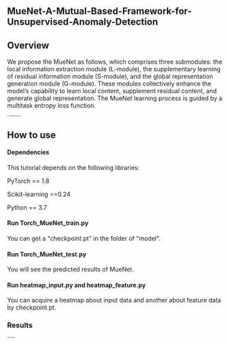 ## MueNet-A-Mutual-Based-Framework-for-Unsupervised-Anomaly-Detection

## Overview

We propose the MueNet as follows, which comprises three submodules: the local information extraction module (L-module), the supplementary learning of residual information module (S-module), and the global representation generation module (G-module). These modules collectively enhance the model’s capability to learn local content, supplement residual content, and generate global representation. The MueNet learning process is guided by a multitask entropy loss function. 

<img src="https://github.com/123ruan/MueNet-A-Mutual-Based-Framework-for-Unsupervised-Anomaly-Detection/blob/main/img/MueNet5.png/MueNet5.png" alt="The MueNet structure." style="zoom:20%;" />



## How to use

#### Dependencies

This tutorial depends on the following libraries:

PyTorch == 1.8

Scikit-learning ==0.24

Python == 3.7

#### Run Torch_MueNet_train.py

You can get a "checkpoint.pt" in the folder of "model".

#### Run Torch_MueNet_test.py

You will see the predicted results of MueNet.

#### Run heatmap_input.py and heatmap_feature.py

You can acquire a heatmap about input data and another about feature data by checkpoint.pt. 

### Results

<img src="[D:\Desktop\论文\PAMI\code_to_github](https://github.com/123ruan/MueNet-A-Mutual-Based-Framework-for-Unsupervised-Anomaly-Detection/blob/main/img/MueNet5.png)https://github.com/123ruan/MueNet-A-Mutual-Based-Framework-for-Unsupervised-Anomaly-Detection/blob/main/img/MueNet5.png/Numerical2.png" alt="Numerical2" style="zoom:20%;" />

